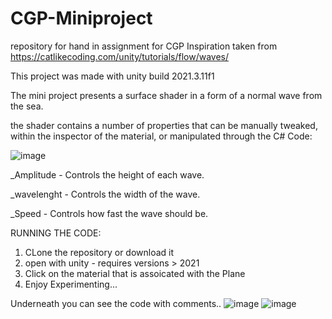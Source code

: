 # CGP-Miniproject

repository for hand in assignment for CGP 
Inspiration taken from https://catlikecoding.com/unity/tutorials/flow/waves/

This project was made with unity build 2021.3.11f1

The mini project presents a surface shader in a form of a normal wave from the sea.

the shader contains a number of properties that can be manually tweaked, within the inspector of the material, or manipulated through the C# Code:

![image](https://user-images.githubusercontent.com/72735381/205134701-914f1620-fad6-46ef-aa18-335c83227216.png)

_Amplitude - Controls the height of each wave.

_wavelenght - Controls the width of the wave.

_Speed - Controls how fast the wave should be.


RUNNING THE CODE:

1. CLone the repository or download it 
2. open with unity - requires versions > 2021
3. Click on the material that is assoicated with the Plane
4. Enjoy Experimenting...

Underneath you can see the code with comments..
![image](https://user-images.githubusercontent.com/72735381/205137835-33fcccce-fc69-42e8-9b08-ac3e564b6f3b.png)
![image](https://user-images.githubusercontent.com/72735381/205137950-b3783e2b-d837-4217-9140-c2a6021cb52a.png)
